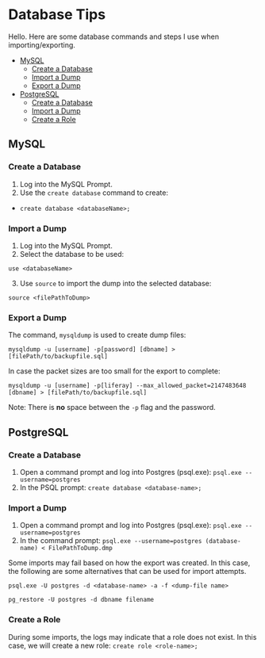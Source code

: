Database Tips
====
Hello.  Here are some database commands and steps I use when importing/exporting.

- [MySQL](#mysql)
  * [Create a Database](#create-a-database)
  * [Import a Dump](#import-a-dump)
  * [Export a Dump](#export-a-dump)
- [PostgreSQL](#postgresql)
  * [Create a Database](#create-a-database-1)
  * [Import a Dump](#import-a-dump-1)
  * [Create a Role](#create-a-role)

MySQL
-----
### Create a Database
1. Log into the MySQL Prompt.
2. Use the `create database` command to create:
* `create database <databaseName>;`

### Import a Dump

1. Log into the MySQL Prompt.
2. Select the database to be used:

`use <databaseName>`

3. Use `source` to import the dump into the selected database:

`source <filePathToDump>`

### Export a Dump
The command, `mysqldump` is used to create dump files:

`mysqldump -u [username] -p[password] [dbname] > [filePath/to/backupfile.sql]`

In case the packet sizes are too small for the export to complete:

`mysqldump -u [username] -p[liferay] --max_allowed_packet=2147483648 [dbname] > [filePath/to/backupfile.sql]`

Note: There is **no** space between the `-p` flag and the password.


PostgreSQL
-----

### Create a Database
1. Open a command prompt and log into Postgres (psql.exe):
`psql.exe --username=postgres`
2. In the PSQL prompt:
`create database <database-name>;`

### Import a Dump
1. Open a command prompt and log into Postgres (psql.exe):
`psql.exe --username=postgres`
2. In the command prompt:
`psql.exe --username=postgres (database-name) < FilePathToDump.dmp`

Some imports may fail based on how the export was created.  In this case, the following are some alternatives that can be used for import attempts.

```
psql.exe -U postgres -d <database-name> -a -f <dump-file name>

pg_restore -U postgres -d dbname filename
```

### Create a Role
During some imports, the logs may indicate that a role does not exist.  In this case, we will create a new role:
`create role <role-name>;`